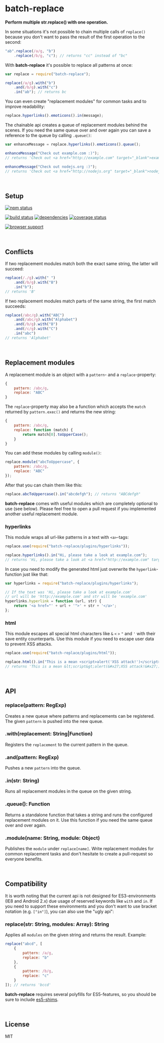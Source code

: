 batch-replace
========================================================================
**Perform multiple str.replace() with one operation.**

In some situations it's not possible to chain multiple calls of `replace()` because you don't want to pass the result of the first operation to the second:

```javascript
"ab".replace(/a/g, "b")
    .replace(/b/g, "c"); // returns "cc" instead of "bc"
```

With **batch-replace** it's possible to replace all patterns at once:

```javascript
var replace = require("batch-replace");

replace(/a/g).with("b")
    .and(/b/g).with("c")
    .in("ab"); // returns bc
```

You can even create "replacement modules" for common tasks and to improve readability:

```javascript
replace.hyperlinks().emoticons().in(message);
```

The chainable api creates a queue of replacement modules behind the scenes. If you need the same queue over and over again you can save a reference to the queue by calling `.queue()`:

```javascript
var enhanceMessage = replace.hyperlinks().emoticons().queue();

enhanceMessage("Check out example.com :)");
// returns 'Check out <a href="http://example.com" target="_blank">example.com</a> <img srg="/img/smilies/grin.jpg" />'

enhanceMessage("Check out nodejs.org :)");
// returns 'Check out <a href="http://nodejs.org" target="_blank">nodejs.org</a> <img srg="/img/smilies/grin.jpg" />'
```

<br>

Setup
------------------------------------------------------------------------

[![npm status](https://nodei.co/npm/batch-replace.png?downloads=true&stars=true)](https://npmjs.org/package/batch-replace)

[![build status](https://travis-ci.org/peerigon/batch-replace.png)](http://travis-ci.org/peerigon/batch-replace)
[![dependencies](https://david-dm.org/peerigon/batch-replace.png)](http://david-dm.org/peerigon/batch-replace)
[![coverage status](https://img.shields.io/coveralls/peerigon/batch-replace.svg)](https://coveralls.io/r/peerigon/peerigon/batch-replace?branch=master)

[![browser support](https://ci.testling.com/peerigon/batch-replace.png)
](https://ci.testling.com/peerigon/batch-replace)

<br>

Conflicts
---------

If two replacement modules match both the exact same string, the latter will succeed:

```javascript
replace(/./g).with(" ")
    .and(/b/g).with("B")
    .in("b");
// returns 'B'
```

If two replacement modules match parts of the same string, the first match succeeds:

```javascript
replace(/abc/g).with("ABC")
    .and(/abc/g).with("Alphabet")
    .and(/b/g).with("B")
    .and(/c/g).with("C")
    .in("abc")
// returns 'Alphabet'
```

<br>

Replacement modules
------------------------------------------------------------------------

A replacement module is an object with a `pattern`- and a `replace`-property:

```javascript
{
    pattern: /abc/g,
    replace: "ABC"
}
```

The `replace`-property may also be a function which accepts the `match` returned by `pattern.exec()` and returns the new string:

```javascript
{
    pattern: /abc/g,
    replace: function (match) {
        return match[0].toUpperCase();
    }
}
```

You can add these modules by calling `module()`:

```javascript
replace.module("abcToUppercase", {
    pattern: /abc/g,
    replace: "ABC"
});
```

After that you can chain them like this:

```javascript
replace.abcToUppercase().in("abcdefgh"); // returns "ABCdefgh"
```

**batch-replace** comes with useful modules which are completely optional to use (see below). Please feel free to open a pull request if you implemented another useful replacement module.

### hyperlinks

This module wraps all url-like patterns in a text with `<a>`-tags:

```javascript
replace.use(require("batch-replace/plugins/hyperlinks"));

replace.hyperlinks().in("Hi, please take a look at example.com");
// returns 'Hi, please take a look at <a href="http://example.com" target="_blank">example.com</a>'
```

In case you need to modify the generated html just overwrite the `hyperlink`-function just like that:

```javascript
var hyperlinks = require("batch-replace/plugins/hyperlinks");

// If the text was 'Hi, please take a look at example.com'
// url will be 'http://example.com' and str will be 'example.com'
hyperlinks.hyperlink = function (url, str) {
    return '<a href="' + url + '">' + str + '</a>';
};
```

### html

This module escapes all special html characters like `&` `<` `>` `"` and `'` with their save entity counterparts. Use this module if you need to escape user data to prevent XSS attacks.

```javascript
replace.use(require("batch-replace/plugins/html"));

replace.html().in("This is a mean <script>alert('XSS attack!')</script>");
// returns 'This is a mean &lt;script&gt;alert(&#x27;XSS attack!&#x27;)&lt;/script&gt;'
```

<br>

API
------------------------------------------------------------------------

### replace(pattern: RegExp)

Creates a new queue where patterns and replacements can be registered. The given `pattern` is pushed into the new queue.

### .with(replacement: String|Function)

Registers the `replacement` to the current pattern in the queue.

### .and(pattern: RegExp)

Pushes a new `pattern` into the queue.

### .in(str: String)

Runs all replacement modules in the queue on the given string.

### .queue(): Function

Returns a standalone function that takes a string and runs the configured replacement modules on it. Use this function if you need the same queue over and over again.

### .module(name: String, module: Object)

Publishes the `module` under `replace[name]`. Write replacement modules for common replacement tasks and don't hesitate to create a pull-request so everyone benefits.

<br>

Compatibility
------------------------------------------------------------------------

It is worth noting that the current api is not designed for ES3-environments (IE8 and Android 2.x) due usage of reserved keywords like `with` and `in`. If you need to support these environments and you don't want to use bracket notation (e.g. `["in"]`), you can also use the "ugly api":

### replace(str: String, modules: Array): String

Applies all `modules` on the given string and returns the result. Example:

```javascript
replace("abcd", [
    {
        pattern: /a/g,
        replace: "b"
    },
    {
        pattern: /b/g,
        replace: "c"
    }
]); // returns 'bccd'
```

**batch-replace** requires several polyfills for ES5-features, so you should be sure to include [es5-shims](https://github.com/es-shims/es5-shim).

<br>

License
------------------------------------------------------------------------

MIT
